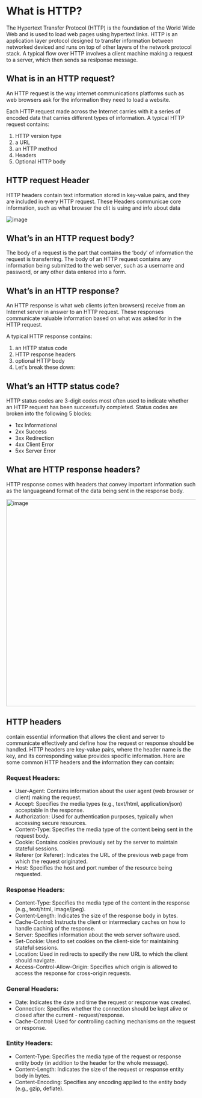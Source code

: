 # What is HTTP?

The Hypertext Transfer Protocol (HTTP) is the foundation of the World Wide Web and is used to load web pages using hypertext links. HTTP is an application layer protocol designed to transfer information between networked deviced and runs on top of other layers of the network protocol stack. A typical flow over HTTP involves a client machine making a request to a server, which then sends sa reslponse message.

## What is in an HTTP request?

An HTTP request is the way internet communications platforms such as web browsers ask for the information they need to load a website.

Each HTTP request made across the Internet carries with it a series of encoded data that carries different types of information. A typical HTTP request contains:

1. HTTP version type
2. a URL
3. an HTTP method
4. Headers
5. Optional HTTP body

## HTTP request Header

HTTP headers contain text information stored in key-value pairs, and they are included in every HTTP request. These Headers communicae core information, such as what browser the clit is using and info about data

![image](https://user-images.githubusercontent.com/49281851/176595768-13f736fa-040d-47b9-bc31-72701ee5a808.png)

## What’s in an HTTP request body?

The body of a request is the part that contains the ‘body’ of information the request is transferring. The body of an HTTP request contains any information being submitted to the web server, such as a username and password, or any other data entered into a form.

## What’s in an HTTP response?

An HTTP response is what web clients (often browsers) receive from an Internet server in answer to an HTTP request. These responses communicate valuable information based on what was asked for in the HTTP request.

A typical HTTP response contains:

1. an HTTP status code
2. HTTP response headers
3. optional HTTP body
4. Let's break these down:

## What’s an HTTP status code?

HTTP status codes are 3-digit codes most often used to indicate whether an HTTP request has been successfully completed. Status codes are broken into the following 5 blocks:

- 1xx Informational
- 2xx Success
- 3xx Redirection
- 4xx Client Error
- 5xx Server Error

## What are HTTP response headers?

HTTP response comes with headers that convey important information such as the languageand format of the data being sent in the response body.

<img width="550" alt="image" src="https://user-images.githubusercontent.com/49281851/176595835-2bc9a0d0-ab2b-402e-ba0e-c57db954250d.png">

## HTTP headers 
  contain essential information that allows the client and server to communicate effectively and define how the request or response should be handled. HTTP headers are key-value pairs, where the header name is the key, and its corresponding value provides specific information. Here are some common HTTP headers and the information they can contain:

### Request Headers:
 - User-Agent: Contains information about the user agent (web browser or client) making the request.
 - Accept: Specifies the media types (e.g., text/html, application/json) acceptable in the response.
 - Authorization: Used for authentication purposes, typically when accessing secure resources.
 - Content-Type: Specifies the media type of the content being sent in the request body.
 - Cookie: Contains cookies previously set by the server to maintain stateful sessions.
 - Referer (or Referer): Indicates the URL of the previous web page from which the request originated.
 - Host: Specifies the host and port number of the resource being requested.

### Response Headers:

 - Content-Type: Specifies the media type of the content in the response (e.g., text/html, image/jpeg).
 - Content-Length: Indicates the size of the response body in bytes.
 - Cache-Control: Instructs the client or intermediary caches on how to handle caching of the response.
 - Server: Specifies information about the web server software used.
 - Set-Cookie: Used to set cookies on the client-side for maintaining stateful sessions.
 - Location: Used in redirects to specify the new URL to which the client should navigate.
 - Access-Control-Allow-Origin: Specifies which origin is allowed to access the response for cross-origin requests.

### General Headers:

 - Date: Indicates the date and time the request or response was created.
 - Connection: Specifies whether the connection should be kept alive or closed after the current  - request/response.
 - Cache-Control: Used for controlling caching mechanisms on the request or response.

### Entity Headers:

 - Content-Type: Specifies the media type of the request or response entity body (in addition to the header for the whole message).
 - Content-Length: Indicates the size of the request or response entity body in bytes.
 - Content-Encoding: Specifies any encoding applied to the entity body (e.g., gzip, deflate).
